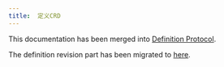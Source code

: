 ```yaml
---
title:  定义CRD
---
```


This documentation has been merged into [Definition Protocol](./oam/x-definition.md).


The definition revision part has been migrated to [here](./x-def-version.md).
